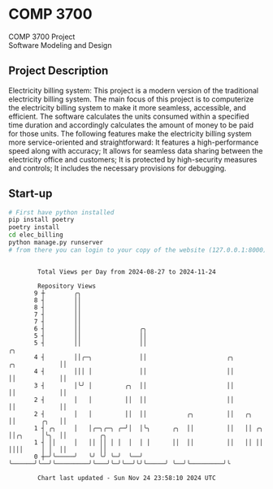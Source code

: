 # COMP 3700
COMP 3700 Project  
Software Modeling and Design
## Project Description
Electricity billing system: This project is a modern version of the traditional electricity billing system. The main focus of this project is to computerize the electricity billing system to make it more seamless, accessible, and efficient. The software calculates the units consumed within a specified time duration and accordingly calculates the amount of money to be paid for those units. The following features make the electricity billing system more service-oriented and straightforward: It features a high-performance speed along with accuracy; It allows for seamless data sharing between the electricity office and customers; It is protected by high-security measures and controls; It includes the necessary provisions for debugging.

## Start-up
```bash
# First have python installed
pip install poetry
poetry install
cd elec_billing
python manage.py runserver
# from there you can login to your copy of the website (127.0.0.1:8000), default creds are admin/admin
```

```

        Total Views per Day from 2024-08-27 to 2024-11-24

        Repository Views
       9 ┼        ╭╮
       8 ┤        ││
       8 ┤        ││
       7 ┤        ││
       7 ┤        ││
       6 ┤        ││                ╭╮
       5 ┤        ││                ││
       5 ┤        ││                ││                                                ╭╮
       4 ┤        ││╭─╮             ││                      ╭╮          ╭╮            ││
       4 ┤        │││ │             ││                      ││          ││            ││
       3 ┤        │╰╯ │         ╭╮  ││                      ││          ││            ││
       2 ┤        │   │         ││  ││                      ││          ││            ││
       2 ┤        │   │         ││  ││           ╭╮         ││   ╭╮     ││       ╭╮   ││
       1 ┤ ╭╮     │   │╭─╮╭─╮ ╭─╯│  │╰╮      ╭╮  ││         ││   ││ ╭╮  ││╭╮     │╰╮  ││         ╭╮
       1 ┤ ││     │   ││ ││ │ │  │  │ │      ││  ││         ││   ││ ││  ││││     │ │  ││         ││
       0 ┼─╯╰─────╯   ╰╯ ╰╯ ╰─╯  ╰──╯ ╰──────╯╰──╯╰─────────╯╰───╯╰─╯╰──╯╰╯╰─────╯ ╰──╯╰─────────╯╰

        Chart last updated - Sun Nov 24 23:58:10 2024 UTC
        
```
